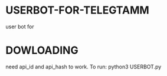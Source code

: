 # USERBOT-FOR-TELEGTAMM
user bot for 

# DOWLOADING
need api_id and api_hash to work.
To run: python3 USERBOT.py
